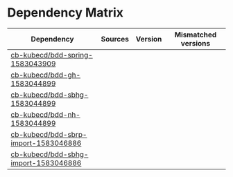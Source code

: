 # Dependency Matrix

Dependency | Sources | Version | Mismatched versions
---------- | ------- | ------- | -------------------
[cb-kubecd/bdd-spring-1583043909](https://github.com/cb-kubecd/bdd-spring-1583043909.git) |  | []() | 
[cb-kubecd/bdd-gh-1583044899](https://github.com/cb-kubecd/bdd-gh-1583044899.git) |  | []() | 
[cb-kubecd/bdd-sbhg-1583044899](https://github.com/cb-kubecd/bdd-sbhg-1583044899.git) |  | []() | 
[cb-kubecd/bdd-nh-1583044899](https://github.com/cb-kubecd/bdd-nh-1583044899.git) |  | []() | 
[cb-kubecd/bdd-sbrp-import-1583046886](https://github.com/cb-kubecd/bdd-sbrp-import-1583046886.git) |  | []() | 
[cb-kubecd/bdd-sbhg-import-1583046886](https://github.com/cb-kubecd/bdd-sbhg-import-1583046886.git) |  | []() | 
